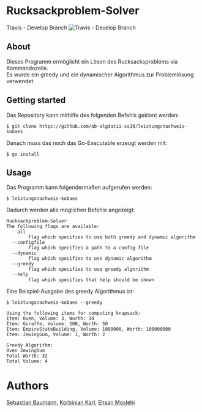 # Rucksackproblem-Solver

Travis - Develop Branch
![Travis - Develop Branch](https://travis-ci.com/ob-algdatii-ss19/leistungsnachweis-kobaes.svg?token=uuWEU7CbK6apjnjsgMfR&branch=develop)


## About

Dieses Programm ermöglicht ein Lösen des Rucksacksproblems via Kommandozeile.  
Es wurde ein greedy und ein dynamischer Algorithmus zur Problemlösung verwendet.

## Getting started

Das Repository kann mithilfe des folgenden Befehls geklont werden:

```
$ git clone https://github.com/ob-algdatii-ss19/leistungsnachweis-kobaes
```

Danach muss das noch das Go-Executable erzeugt werden mit:

```
$ go install
```


## Usage

Das Programm kann folgendermaßen aufgerufen werden:

```
$ leistungsnachweis-kobaes
```

Dadurch werden alle möglichen Befehle angezeigt:

```
Rucksackproblem-Solver  
The following flags are available:  
  --all  
        flag which specifies to use both greedy and dynamic algorithm  
  --configfile  
        flag which specifies a path to a config file  
  --dynamic  
        flag which specifies to use dynamic algorithm  
  --greedy  
        flag which specifies to use greedy algorithm  
  --help  
        flag which specifies that help should be shown  
```

Eine Beispiel-Ausgabe des greedy Algorithmus ist:

```
$ leistungsnachweis-kobaes --greedy  

Using the following items for computing knapsack:
Item: Oven, Volume: 3, Worth: 30
Item: Giraffe, Volume: 100, Worth: 50
Item: EmpireStateBuilding, Volume: 1000000, Worth: 100000000
Item: JewingGum, Volume: 1, Worth: 2

Greedy Algorithm:
Oven JewingGum 
Total Worth: 32
Total Volume: 4
```

# Authors
[Sebastian Baumann](https://github.com/baschte83), [Korbinian Karl](https://github.com/korbster), [Ehsan Moslehi](https://github.com/eca852)
